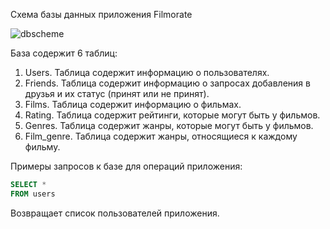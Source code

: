 Схема базы данных приложения Filmorate

![dbscheme](https://github.com/nyxxyzu/java-filmorate/assets/157836043/ca05d620-1161-461c-a0cb-586b202f323b)

База содержит 6 таблиц:
1. Users. Таблица содержит информацию о пользователях.
2. Friends. Таблица содержит информацию о запросах добавления в друзья и их статус (принят или не принят).
3. Films. Таблица содержит информацию о фильмах.
4. Rating. Таблица содержит рейтинги, которые могут быть у фильмов.
5. Genres. Таблица содержит жанры, которые могут быть у фильмов.
6. Film_genre. Таблица содержит жанры, относящиеся к каждому фильму.

Примеры запросов к базе для операций приложения:

``` sql
SELECT *
FROM users
```

Возвращает список пользователей приложения.






